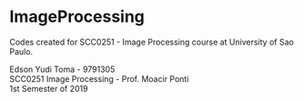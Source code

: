 # ImageProcessing
Codes created for SCC0251 - Image Processing course at University of Sao Paulo.

Edson Yudi Toma - 9791305\
SCC0251 Image Processing - Prof. Moacir Ponti\
1st Semester of 2019
